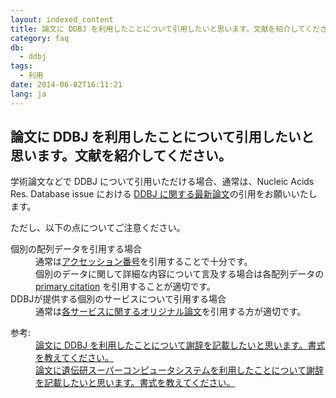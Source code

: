 ```yaml
---
layout: indexed_content
title: 論文に DDBJ を利用したことについて引用したいと思います。文献を紹介してください。
category: faq
db:
  - ddbj
tags: 
  - 利用
date: 2014-06-02T16:11:21
lang: ja
---
```


## 論文に DDBJ を利用したことについて引用したいと思います。文献を紹介してください。

<p>学術論文などで DDBJ について引用いただける場合、通常は、Nucleic Acids Res. Database issue における <a href="/services/services/services/references.html">DDBJ に関する最新論文</a>の引用をお願いいたします。</p>
<p>ただし、以下の点についてご注意ください。</p>
<dl><dt>個別の配列データを引用する場合</dt>
  <dd>通常は<a href="/documents/accessions.html">アクセッション番号</a>を引用することで十分です。<br>個別のデータに関して詳細な内容について言及する場合は各配列データの <a href="/ddbj/services/index.html#pcite">primary citation</a> を引用することが適切です。</dd><dt>DDBJが提供する個別のサービスについて引用する場合</dt>
  <dd>通常は<a href="/services/services/services/references.html">各サービスに関するオリジナル論文</a>を引用する方が適切です。</dd>
</dl>
<dl><dt>参考: </dt>
  <dd><a href="/faq/ja/acknowledge-ddbj.html">論文に DDBJ を利用したことについて謝辞を記載したいと思います。書式を教えてください。</a></dd>
  <dd><a href="/faq/ja/acknowledge-nig-supercomputer.html">論文に遺伝研スーパーコンピュータシステムを利用したことについて謝辞を記載したいと思います。書式を教えてください。</a></dd>
</dl>
